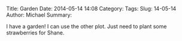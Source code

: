 Title: Garden
Date: 2014-05-14 14:08
Category:
Tags:
Slug: 14-05-14
Author: Michael
Summary:

I have a garden! I can use the other plot.  Just need to plant some
strawberries for Shane.
